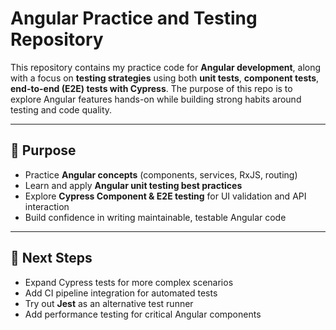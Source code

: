 # Angular Practice and Testing Repository

This repository contains my practice code for **Angular development**, along with a focus on **testing strategies** using both **unit tests**, **component tests**, **end-to-end (E2E) tests with Cypress**.
The purpose of this repo is to explore Angular features hands-on while building strong habits around testing and code quality.

---
## 🎯 Purpose

* Practice **Angular concepts** (components, services, RxJS, routing)
* Learn and apply **Angular unit testing best practices**
* Explore **Cypress Component & E2E testing** for UI validation and API interaction
* Build confidence in writing maintainable, testable Angular code

---

## 🚀 Next Steps

* Expand Cypress tests for more complex scenarios
* Add CI pipeline integration for automated tests
* Try out **Jest** as an alternative test runner
* Add performance testing for critical Angular components

